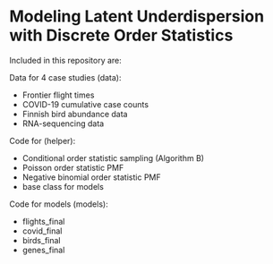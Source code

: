# Modeling Latent Underdispersion with Discrete Order Statistics

Included in this repository are:

Data for 4 case studies (data):
- Frontier flight times
- COVID-19 cumulative case counts
- Finnish bird abundance data
- RNA-sequencing data

Code for (helper):
- Conditional order statistic sampling (Algorithm B)
- Poisson order statistic PMF
- Negative binomial order statistic PMF
- base class for models

Code for models (models):
- flights_final
- covid_final
- birds_final
- genes_final


